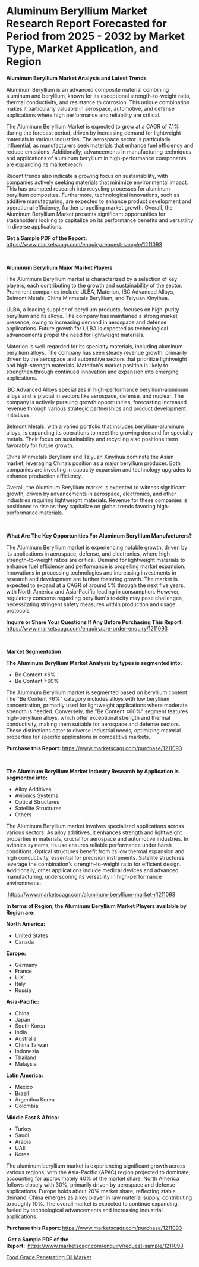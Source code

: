 <p><h1>Aluminum Beryllium Market Research Report Forecasted for Period from 2025 -  2032 by Market Type, Market Application, and Region</h1></p><p><strong>Aluminum Beryllium Market Analysis and Latest Trends</strong></p>
<p><p>Aluminum Beryllium is an advanced composite material combining aluminum and beryllium, known for its exceptional strength-to-weight ratio, thermal conductivity, and resistance to corrosion. This unique combination makes it particularly valuable in aerospace, automotive, and defense applications where high performance and reliability are critical.</p><p>The Aluminum Beryllium Market is expected to grow at a CAGR of 7.1% during the forecast period, driven by increasing demand for lightweight materials in various industries. The aerospace sector is particularly influential, as manufacturers seek materials that enhance fuel efficiency and reduce emissions. Additionally, advancements in manufacturing techniques and applications of aluminum beryllium in high-performance components are expanding its market reach.</p><p>Recent trends also indicate a growing focus on sustainability, with companies actively seeking materials that minimize environmental impact. This has prompted research into recycling processes for aluminum beryllium composites. Furthermore, technological innovations, such as additive manufacturing, are expected to enhance product development and operational efficiency, further propelling market growth. Overall, the Aluminum Beryllium Market presents significant opportunities for stakeholders looking to capitalize on its performance benefits and versatility in diverse applications.</p></p>
<p><strong>Get a Sample PDF of the Report:&nbsp;</strong> <a href="https://www.marketscagr.com/enquiry/request-sample/1211093?utm_campaign=3553&utm_medium=2&utm_source=Github&utm_content=ia&utm_term=24032025&utm_id=aluminum-beryllium">https://www.marketscagr.com/enquiry/request-sample/1211093</a></p>
<p>&nbsp;</p>
<p><strong>Aluminum Beryllium Major Market Players</strong></p>
<p><p>The Aluminum Beryllium market is characterized by a selection of key players, each contributing to the growth and sustainability of the sector. Prominent companies include ULBA, Materion, IBC Advanced Alloys, Belmont Metals, China Minmetals Beryllium, and Taiyuan Xinyihua.</p><p>ULBA, a leading supplier of beryllium products, focuses on high-purity beryllium and its alloys. The company has maintained a strong market presence, owing to increasing demand in aerospace and defense applications. Future growth for ULBA is expected as technological advancements propel the need for lightweight materials.</p><p>Materion is well-regarded for its specialty materials, including aluminum beryllium alloys. The company has seen steady revenue growth, primarily driven by the aerospace and automotive sectors that prioritize lightweight and high-strength materials. Materion's market position is likely to strengthen through continued innovation and expansion into emerging applications.</p><p>IBC Advanced Alloys specializes in high-performance beryllium-aluminum alloys and is pivotal in sectors like aerospace, defense, and nuclear. The company is actively pursuing growth opportunities, forecasting increased revenue through various strategic partnerships and product development initiatives.</p><p>Belmont Metals, with a varied portfolio that includes beryllium-aluminum alloys, is expanding its operations to meet the growing demand for specialty metals. Their focus on sustainability and recycling also positions them favorably for future growth.</p><p>China Minmetals Beryllium and Taiyuan Xinyihua dominate the Asian market, leveraging China’s position as a major beryllium producer. Both companies are investing in capacity expansion and technology upgrades to enhance production efficiency.</p><p>Overall, the Aluminum Beryllium market is expected to witness significant growth, driven by advancements in aerospace, electronics, and other industries requiring lightweight materials. Revenue for these companies is positioned to rise as they capitalize on global trends favoring high-performance materials.</p></p>
<p>&nbsp;</p>
<p><strong>What Are The Key Opportunities For Aluminum Beryllium Manufacturers?</strong></p>
<p><p>The Aluminum Beryllium market is experiencing notable growth, driven by its applications in aerospace, defense, and electronics, where high strength-to-weight ratios are critical. Demand for lightweight materials to enhance fuel efficiency and performance is propelling market expansion. Innovations in processing technologies and increasing investments in research and development are further fostering growth. The market is expected to expand at a CAGR of around 5% through the next five years, with North America and Asia-Pacific leading in consumption. However, regulatory concerns regarding beryllium's toxicity may pose challenges, necessitating stringent safety measures within production and usage protocols.</p></p>
<p><strong>Inquire or Share Your Questions If Any Before Purchasing This Report:</strong> <a href="https://www.marketscagr.com/enquiry/pre-order-enquiry/1211093?utm_campaign=3553&utm_medium=2&utm_source=Github&utm_content=ia&utm_term=24032025&utm_id=aluminum-beryllium">https://www.marketscagr.com/enquiry/pre-order-enquiry/1211093</a></p>
<p>&nbsp;</p>
<p><strong>Market Segmentation</strong></p>
<p><strong>The Aluminum Beryllium Market Analysis by types is segmented into:</strong></p>
<p><ul><li>Be Content ≤6%</li><li>Be Content ≥60%</li></ul></p>
<p><p>The Aluminum Beryllium market is segmented based on beryllium content. The "Be Content ≤6%" category includes alloys with low beryllium concentration, primarily used for lightweight applications where moderate strength is needed. Conversely, the "Be Content ≥60%" segment features high-beryllium alloys, which offer exceptional strength and thermal conductivity, making them suitable for aerospace and defense sectors. These distinctions cater to diverse industrial needs, optimizing material properties for specific applications in competitive markets.</p></p>
<p><strong>Purchase this Report:&nbsp;</strong><a href="https://www.marketscagr.com/purchase/1211093?utm_campaign=3553&utm_medium=2&utm_source=Github&utm_content=ia&utm_term=24032025&utm_id=aluminum-beryllium">https://www.marketscagr.com/purchase/1211093</a></p>
<p>&nbsp;</p>
<p><strong>The Aluminum Beryllium Market Industry Research by Application is segmented into:</strong></p>
<p><ul><li>Alloy Additives</li><li>Avionics Systems</li><li>Optical Structures</li><li>Satellite Structures</li><li>Others</li></ul></p>
<p><p>The Aluminum Beryllium market involves specialized applications across various sectors. As alloy additives, it enhances strength and lightweight properties in materials, crucial for aerospace and automotive industries. In avionics systems, its use ensures reliable performance under harsh conditions. Optical structures benefit from its low thermal expansion and high conductivity, essential for precision instruments. Satellite structures leverage the combination’s strength-to-weight ratio for efficient design. Additionally, other applications include medical devices and advanced manufacturing, underscoring its versatility in high-performance environments.</p></p>
<p><a href="https://www.marketscagr.com/aluminum-beryllium-market-r1211093?utm_campaign=3553&utm_medium=2&utm_source=Github&utm_content=ia&utm_term=24032025&utm_id=aluminum-beryllium">&nbsp;https://www.marketscagr.com/aluminum-beryllium-market-r1211093</a></p>
<p><strong>In terms of Region, the Aluminum Beryllium Market Players available by Region are:</strong></p>
<p>
    <p> <strong> North America: </strong>
        <ul>
            <li>United States</li>
            <li>Canada</li>
        </ul>
        </p> 
    <p> <strong> Europe: </strong>
        <ul>
            <li>Germany</li>
            <li>France</li>
            <li>U.K.</li>
            <li>Italy</li>
            <li>Russia</li>
        </ul>
        </p> 
    <p> <strong> Asia-Pacific: </strong>
        <ul>
            <li>China</li>
            <li>Japan</li>
            <li>South Korea</li>
            <li>India</li>
            <li>Australia</li>
            <li>China Taiwan</li>
            <li>Indonesia</li>
            <li>Thailand</li>
            <li>Malaysia</li>
        </ul>
        </p> 
    <p> <strong> Latin America: </strong>
        <ul>
            <li>Mexico</li>
            <li>Brazil</li>
            <li>Argentina Korea</li>
            <li>Colombia</li>
        </ul>
        </p> 
    <p> <strong> Middle East & Africa: </strong>
        <ul>
            <li>Turkey</li>
            <li>Saudi</li>
            <li>Arabia</li>
            <li>UAE</li>
            <li>Korea</li>
        </ul>
    </p>
    </p>
<p><p>The aluminum beryllium market is experiencing significant growth across various regions, with the Asia-Pacific (APAC) region projected to dominate, accounting for approximately 40% of the market share. North America follows closely with 30%, primarily driven by aerospace and defense applications. Europe holds about 20% market share, reflecting stable demand. China emerges as a key player in raw material supply, contributing to roughly 10%. The overall market is expected to continue expanding, fueled by technological advancements and increasing industrial applications.</p></p>
<p><strong>Purchase this Report: </strong><a href="https://www.marketscagr.com/purchase/1211093?utm_campaign=3553&utm_medium=2&utm_source=Github&utm_content=ia&utm_term=24032025&utm_id=aluminum-beryllium">https://www.marketscagr.com/purchase/1211093</a></p>
<p>&nbsp;<strong>Get a Sample PDF of the Report:&nbsp;&nbsp;</strong><a href="https://www.marketscagr.com/enquiry/request-sample/1211093?utm_campaign=3553&utm_medium=2&utm_source=Github&utm_content=ia&utm_term=24032025&utm_id=aluminum-beryllium">https://www.marketscagr.com/enquiry/request-sample/1211093</a></p>
<p><strong></strong></p>
<p><p><a href="https://github.com/storcweithzg/Market-Research-Report-List-1/blob/main/food-grade-penetrating-oil-market.md?utm_campaign=3553&utm_medium=2&utm_source=Github&utm_content=ia&utm_term=24032025&utm_id=aluminum-beryllium">Food Grade Penetrating Oil Market</a></p></p>